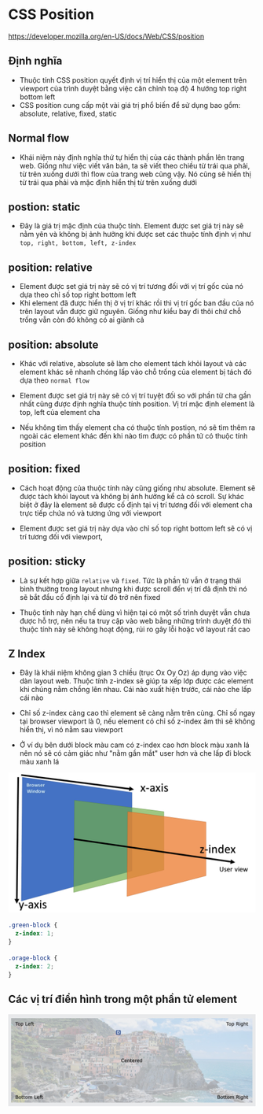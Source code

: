 # CSS Position

https://developer.mozilla.org/en-US/docs/Web/CSS/position

## Định nghĩa

- Thuộc tính CSS position quyết định vị trí hiển thị của một element trên viewport của trình duyệt bằng việc căn chỉnh toạ độ 4 hướng top right bottom left
- CSS position cung cấp một vài giá trị phổ biến để sử dụng bao gồm: absolute, relative, fixed, static

## Normal flow

- Khái niệm này định nghĩa thứ tự hiển thị của các thành phần lên trang web. Giống như việc viết văn bản, ta sẽ viết theo chiều từ trái qua phải, từ trên xuống dưới thì flow của trang web cũng vậy. Nó cũng sẽ hiển thị từ trái qua phải và mặc định hiển thị từ trên xuống dưới

## postion: static

- Đây là giá trị mặc định của thuộc tính. Element được set giá trị này sẽ nằm yên và không bị ảnh hưởng khi được set các thuộc tính định vị như `top, right, bottom, left, z-index`

## position: relative

- Element được set giá trị này sẽ có vị trí tương đối với vị trí gốc của nó dựa theo chỉ số top right bottom left
- Khi element đã được hiển thị ở vị trí khác rồi thì vị trí gốc ban đầu của nó trên layout vẫn được giữ nguyên. Giống như kiểu bay đi thôi chứ chỗ trống vẫn còn đó không có ai giành cả

## position: absolute

- Khác với relative, absolute sẽ làm cho element tách khỏi layout và các element khác sẽ nhanh chóng lấp vào chỗ trống của element bị tách đó dựa theo `normal flow`

- Element được set giá trị này sẽ có vị trí tuyệt đối so với phần tử cha gần nhất cũng được định nghĩa thuộc tính position. Vị trí mặc định element là top, left của element cha

- Nếu không tìm thấy element cha có thuộc tính postion, nó sẽ tìm thêm ra ngoài các element khác đến khi nào tìm được có phần tử có thuộc tính position

## position: fixed

- Cách hoạt động của thuộc tính này cũng giống như absolute. Element sẽ được tách khỏi layout và không bị ảnh hưởng kể cả có scroll. Sự khác biệt ở đây là element sẽ được cố định tại vị trí tương đối với element cha trực tiếp chứa nó và tương ứng với viewport

- Element được set giá trị này dựa vào chỉ số top right bottom left sẽ có vị trí tương đối với viewport,

## position: sticky

- Là sự kết hợp giữa `relative` và `fixed`. Tức là phần tử vẫn ở trạng thái bình thường trong layout nhưng khi được scroll đến vị trí đã định thì nó sẽ bắt đầu cố định lại và từ đó trở nên fixed

- Thuộc tính này hạn chế dùng vì hiện tại có một số trình duyệt vẫn chưa được hỗ trợ, nên nếu ta truy cập vào web bằng những trình duyệt đó thì thuộc tính này sẽ không hoạt động, rủi ro gây lỗi hoặc vỡ layout rất cao

## Z Index

- Đây là khái niệm không gian 3 chiều (trục Ox Oy Oz) áp dụng vào việc dàn layout web. Thuộc tính z-index sẽ giúp ta xếp lớp được các element khi chúng nằm chồng lên nhau. Cái nào xuất hiện trước, cái nào che lấp cái nào

- Chỉ số z-index càng cao thì element sẽ càng nằm trên cùng. Chỉ số ngay tại browser viewport là 0, nếu element có chỉ số z-index âm thì sẽ không hiển thị, vì nó nằm sau viewport

- Ở ví dụ bên dưới block màu cam có z-index cao hơn block màu xanh lá nên nó sẽ có cảm giác như "nằm gần mắt" user hơn và che lấp đi block màu xanh lá

![](/Programs/Stage2/2_css/images/css-z-index.png)

```css
.green-block {
  z-index: 1;
}

.orage-block {
  z-index: 2;
}
```

## Các vị trí điển hình trong một phần tử element

![](/Programs/Stage2/2_css/images/css-position-image.jpeg)
